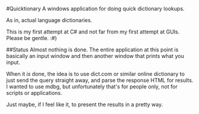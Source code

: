 #Quicktionary
A windows application for doing quick dictionary lookups.

As in, actual language dictionaries.

This is my first attempt at C# and not far from my first attempt at GUIs. Please be gentle. :#)

##Status
Almost nothing is done. The entire application at this point is basically an input window and then another window that prints what you input.

When it _is_ done, the idea is to use dict.com or similar online dictionary to just send the query straight away, and parse the response HTML for results.
I wanted to use mdbg, but unfortunately that's for people only, not for scripts or applications.

Just maybe, if I feel like it, to present the results in a pretty way.